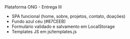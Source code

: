 Plataforma ONG - Entrega III
- SPA funcional (home, sobre, projetos, contato, doações)
- Fundo azul céu (#87CEEB)
- Formulário validado e salvamento em LocalStorage
- Templates JS em js/templates.js
